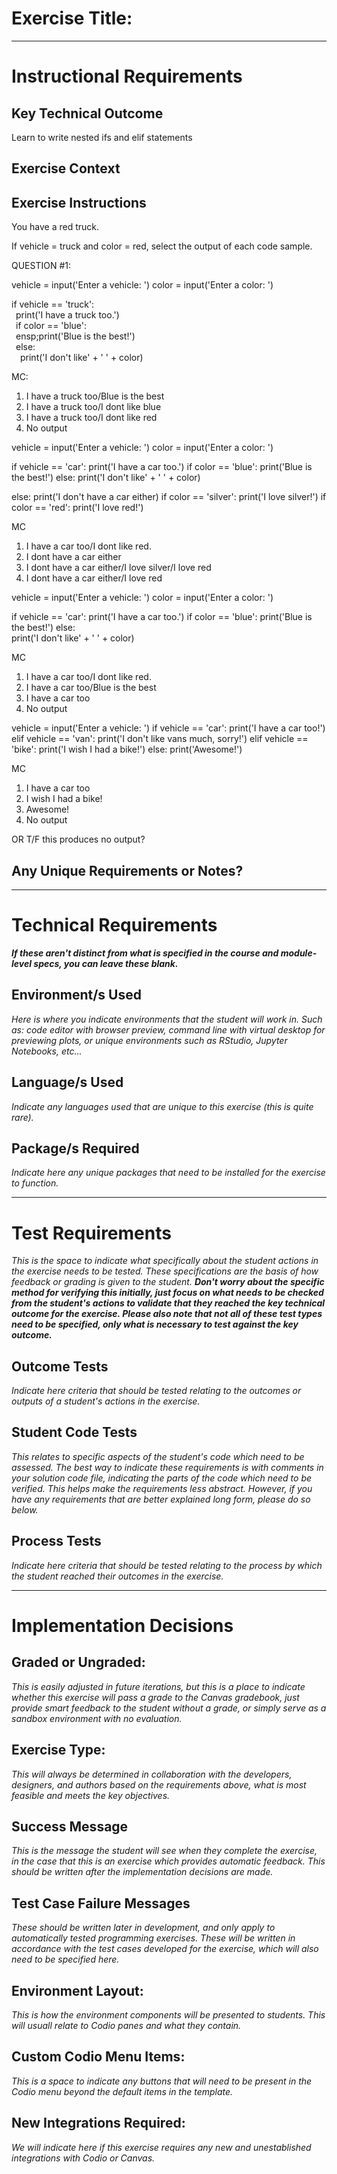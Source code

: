 # Exercise Title:
---
# Instructional Requirements
## Key Technical Outcome
Learn to write nested ifs and elif statements

## Exercise Context


## Exercise Instructions

You have a red truck. 

If vehicle = truck and color = red, select the output of each code sample.

QUESTION #1:<br>

vehicle = input('Enter a vehicle: ')
color = input('Enter a color: ')

if vehicle == 'truck':<br>
&ensp;print('I have a truck too.')<br>
&ensp;if color == 'blue':<br>
&ensp;ensp;print('Blue is the best!')<br>
&ensp;else:<br>
&ensp;&ensp;print('I don\'t like' + ' ' + color)<br>

MC: <br>
1. I have a truck too/Blue is the best  
2. I have a truck too/I dont like blue 
3. I have a truck too/I dont like red 
4. No output


vehicle = input('Enter a vehicle: ')
color = input('Enter a color: ')

if vehicle == 'car':
	print('I have a car too.')
	if color == 'blue':
		print('Blue is the best!')
    else:
    	print('I don\'t like' + ' ' + color)

else:
	print('I don\'t have a car either)
	if color == 'silver':
		print('I love silver!')
	if color == 'red':
		print('I love red!')	
	
MC
1. I have a car too/I dont like red. 
2. I dont have a car either
3. I dont have a car either/I love silver/I love red
4. I dont have a car either/I love red



vehicle = input('Enter a vehicle: ')
color = input('Enter a color: ')

if vehicle == 'car':
	print('I have a car too.')
	if color == 'blue':
		print('Blue is the best!')
    else:    
      print('I don\'t like' + ' ' + color)
      	
        	
MC
1. I have a car too/I dont like red. 
2. I have a car too/Blue is the best
3. I have a car too
4. No output


vehicle = input('Enter a vehicle: ')
if vehicle == 'car':
	print('I have a car too!')
elif vehicle == 'van':
	print('I don\'t like vans much, sorry!')
elif vehicle == 'bike':
	print('I wish I had a bike!')
else:
	print('Awesome!')	
	
MC
1. I have a car too 
2. I wish I had a bike!
3. Awesome!
4. No output
	  
 OR T/F this produces no output?
 
 
 
    
## Any Unique Requirements or Notes?

---
# Technical Requirements
<em><strong>If these aren't distinct from what is specified in the course and module-level specs, you can leave these blank.</strong></em>

## Environment/s Used
<em>Here is where you indicate environments that the student will work in. Such as: code editor with browser preview, command line with virtual desktop for previewing plots, or unique environments such as RStudio, Jupyter Notebooks, etc...</em>

## Language/s Used
<em>Indicate any languages used that are unique to this exercise (this is quite rare).</em>

## Package/s Required
<em>Indicate here any unique packages that need to be installed for the exercise to function.</em>

---
# Test Requirements
<em>This is the space to indicate what specifically about the student actions in the exercise needs to be tested. These specifications are the basis of how feedback or grading is given to the student. <strong>Don't worry about the specific method for verifying this initially, just focus on what needs to be checked from the student's actions to validate that they reached the key technical outcome for the exercise. Please also note that not all of these test types need to be specified, only what is necessary to test against the key outcome.</strong></em>

## Outcome Tests
<em>Indicate here criteria that should be tested relating to the outcomes or outputs of a student's actions in the exercise.</em>

## Student Code Tests
<em>This relates to specific aspects of the student's code which need to be assessed. The best way to indicate these requirements is with comments in your solution code file, indicating the parts of the code which need to be verified. This helps make the requirements less abstract. However, if you have any requirements that are better explained long form, please do so below.</em>

## Process Tests
<em>Indicate here criteria that should be tested relating to the process by which the student reached their outcomes in the exercise.</em>

---
#  Implementation Decisions

## Graded or Ungraded:
<em>This is easily adjusted in future iterations, but this is a place to indicate whether this exercise will pass a grade to the Canvas gradebook, just provide smart feedback to the student without a grade, or simply serve as a sandbox environment with no evaluation.</em>

## Exercise Type:
<em>This will always be determined in collaboration with the developers, designers, and authors based on the requirements above, what is most feasible and meets the key objectives.</em>

## Success Message
<em>This is the message the student will see when they complete the exercise, in the case that this is an exercise which provides automatic feedback. This should be written after the implementation decisions are made.</em>

## Test Case Failure Messages
<em>These should be written later in development, and only apply to automatically tested programming exercises. These will be written in accordance with the test cases developed for the exercise, which will also need to be specified here.</em>

## Environment Layout:
<em>This is how the environment components will be presented to students. This will usuall relate to Codio panes and what they contain.</em>

## Custom Codio Menu Items:
<em>This is a space to indicate any buttons that will need to be present in the Codio menu beyond the default items in the template.</em>

## New Integrations Required:
<em>We will indicate here if this exercise requires any new and unestablished integrations with Codio or Canvas.</em>
